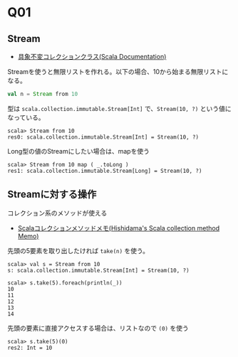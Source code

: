 # Q01

## Stream

- [具象不変コレクションクラス(Scala Documentation)](http://docs.scala-lang.org/ja/overviews/collections/concrete-immutable-collection-classes)

Streamを使うと無限リストを作れる。以下の場合、10から始まる無限リストになる。

```scala
val n = Stream from 10
```

型は `scala.collection.immutable.Stream[Int]` で、`Stream(10, ?)` という値になっている。

```console
scala> Stream from 10
res0: scala.collection.immutable.Stream[Int] = Stream(10, ?)
```

Long型の値のStreamにしたい場合は、mapを使う

```
scala> Stream from 10 map ( _.toLong )
res1: scala.collection.immutable.Stream[Long] = Stream(10, ?)
```

## Streamに対する操作

コレクション系のメソッドが使える

- [Scalaコレクションメソッドメモ(Hishidama's Scala collection method Memo)](http://www.ne.jp/asahi/hishidama/home/tech/scala/collection/method.html)

先頭の5要素を取り出したければ `take(n)` を使う。

```
scala> val s = Stream from 10
s: scala.collection.immutable.Stream[Int] = Stream(10, ?)

scala> s.take(5).foreach(println(_))
10
11
12
13
14
```

先頭の要素に直接アクセスする場合は、リストなので `(0)` を使う

```
scala> s.take(5)(0)
res2: Int = 10
```
